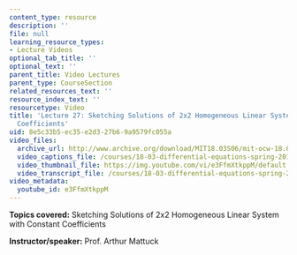 ```yaml
---
content_type: resource
description: ''
file: null
learning_resource_types:
- Lecture Videos
optional_tab_title: ''
optional_text: ''
parent_title: Video Lectures
parent_type: CourseSection
related_resources_text: ''
resource_index_text: ''
resourcetype: Video
title: 'Lecture 27: Sketching Solutions of 2x2 Homogeneous Linear System with Constant
  Coefficients'
uid: 8e5c33b5-ec35-e2d3-27b6-9a9579fc055a
video_files:
  archive_url: http://www.archive.org/download/MIT18.03S06/mit-ocw-18.03-lec27-23apr2003-220k.mp4
  video_captions_file: /courses/18-03-differential-equations-spring-2010/e85df1adfd275a0fa6f27a89cb3321e7_e3FfmXtkppM.vtt
  video_thumbnail_file: https://img.youtube.com/vi/e3FfmXtkppM/default.jpg
  video_transcript_file: /courses/18-03-differential-equations-spring-2010/1fb878a36d36bb734e8ee41785f8302f_e3FfmXtkppM.pdf
video_metadata:
  youtube_id: e3FfmXtkppM
---
```


**Topics covered:** Sketching Solutions of 2x2 Homogeneous Linear System with Constant Coefficients

**Instructor/speaker:** Prof. Arthur Mattuck